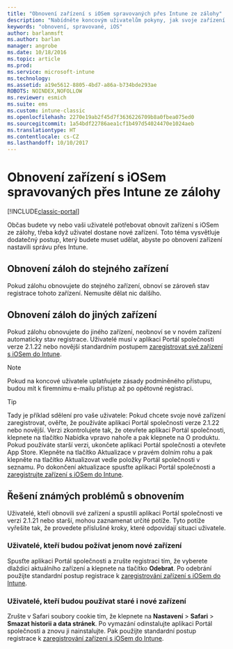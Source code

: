 ```yaml
---
title: "Obnovení zařízení s iOSem spravovaných přes Intune ze zálohy"
description: "Nabídněte koncovým uživatelům pokyny, jak svoje zařízení po obnovení ze zálohy znovu zaregistrují."
keywords: "obnovení, spravované, iOS"
author: barlanmsft
ms.author: barlan
manager: angrobe
ms.date: 10/18/2016
ms.topic: article
ms.prod: 
ms.service: microsoft-intune
ms.technology: 
ms.assetid: a19e5612-8805-4bd7-a86a-b734bde293ae
ROBOTS: NOINDEX,NOFOLLOW
ms.reviewer: esmich
ms.suite: ems
ms.custom: intune-classic
ms.openlocfilehash: 2270e19ab2f45d7f3636226709b8a0fbea075ed0
ms.sourcegitcommit: 1a54bdf22786aea1cf1b497d54024470e1024aeb
ms.translationtype: HT
ms.contentlocale: cs-CZ
ms.lasthandoff: 10/10/2017
---
```

# <a name="restore-intune-managed-ios-devices-from-backup"></a>Obnovení zařízení s iOSem spravovaných přes Intune ze zálohy

[!INCLUDE[classic-portal](../includes/classic-portal.md)]

Občas budete vy nebo vaši uživatelé potřebovat obnovit zařízení s iOSem ze zálohy, třeba když uživatel dostane nové zařízení. Toto téma vysvětluje dodatečný postup, který budete muset udělat, abyste po obnovení zařízení nastavili správu přes Intune.

## <a name="restoring-backups-onto-the-same-device"></a>Obnovení záloh do stejného zařízení

Pokud zálohu obnovujete do stejného zařízení, obnoví se zároveň stav registrace tohoto zařízení. Nemusíte dělat nic dalšího.

## <a name="restoring-backups-onto-different-devices"></a>Obnovení záloh do jiných zařízení

Pokud zálohu obnovujete do jiného zařízení, neobnoví se v novém zařízení automaticky stav registrace. Uživatelé musí v aplikaci Portál společnosti verze 2.1.22 nebo novější standardním postupem [zaregistrovat své zařízení s iOSem do Intune](/intune-user-help/enroll-your-device-in-intune-ios).

> [!NOTE]
> Pokud na koncové uživatele uplatňujete zásady podmíněného přístupu, budou mít k firemnímu e-mailu přístup až po opětovné registraci.

> [!TIP]
> Tady je příklad sdělení pro vaše uživatele: Pokud chcete svoje nové zařízení zaregistrovat, ověřte, že používáte aplikaci Portál společnosti verze 2.1.22 nebo novější. Verzi zkontrolujete tak, že otevřete aplikaci Portál společnosti, klepnete na tlačítko Nabídka vpravo nahoře a pak klepnete na O produktu. Pokud používáte starší verzi, ukončete aplikaci Portál společnosti a otevřete App Store. Klepněte na tlačítko Aktualizace v pravém dolním rohu a pak klepněte na tlačítko Aktualizovat vedle položky Portál společnosti v seznamu. Po dokončení aktualizace spusťte aplikaci Portál společnosti a [zaregistrujte zařízení s iOSem do Intune](/intune-user-help/enroll-your-device-in-intune-ios).

## <a name="resolving-known-issues-with-restores"></a>Řešení známých problémů s obnovením

Uživatelé, kteří obnovili své zařízení a spustili aplikaci Portál společnosti ve verzi 2.1.21 nebo starší, mohou zaznamenat určité potíže. Tyto potíže vyřešíte tak, že provedete příslušné kroky, které odpovídají situaci uživatele.

### <a name="for-users-who-will-only-use-their-new-device"></a>Uživatelé, kteří budou požívat jenom nové zařízení
Spusťte aplikaci Portál společnosti a zrušte registraci tím, že vyberete dlaždici aktuálního zařízení a klepnete na tlačítko __Odebrat__. Po odebrání použijte standardní postup registrace k [zaregistrování zařízení s iOSem do Intune](/intune-user-help/enroll-your-device-in-intune-ios).

### <a name="for-users-who-will-use-both-their-old-and-new-devices"></a>Uživatelé, kteří budou používat staré i nové zařízení
Zrušte v Safari soubory cookie tím, že klepnete na __Nastavení__ > __Safari__ > __Smazat historii a data stránek__. Po vymazání odinstalujte aplikaci Portál společnosti a znovu ji nainstalujte. Pak použijte standardní postup registrace k [zaregistrování zařízení s iOSem do Intune](/intune-user-help/enroll-your-device-in-intune-ios).
